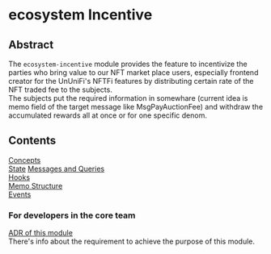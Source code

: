 # ecosystem Incentive

## Abstract

The `ecosystem-incentive` module provides the feature to incentivize the parties who bring value to our NFT market place users, especially frontend creator for the UnUniFi's NFTFi features by distributing certain rate of the NFT traded fee to the subjects.   
The subjects put the required information in somewhare (current idea is memo field of the target message like MsgPayAuctionFee) and withdraw the accumulated rewards all at once or for one specific denom.   

## Contents

[Concepts](https://github.com/UnUniFi/chain/blob/design/spec/x/ecosystem-incentive/spec/01_concepts.md)   
[State](https://github.com/UnUniFi/chain/blob/design/spec/x/ecosystem-incentive/spec/02_state.md)
[Messages and Queries](https://github.com/UnUniFi/chain/blob/design/spec/x/ecosystem-incentive/spec/03_messages.md)   
[Hooks](https://github.com/UnUniFi/chain/blob/design/spec/x/ecosystem-incentive/spec/04_hooks.md)   
[Memo Structure](https://github.com/UnUniFi/chain/blob/design/spec/x/ecosystem-incentive/spec/05_memo_structure.md)   
[Events](https://github.com/UnUniFi/chain/blob/design/spec/x/ecosystem-incentive/spec/06_events.md)   

### For developers in the core team

[ADR of this module](https://github.com/UnUniFi/chain/blob/design/spec/doc/architecture/adr-ecosystem-incentive.md)   
There's info about the requirement to achieve the purpose of this module.   
